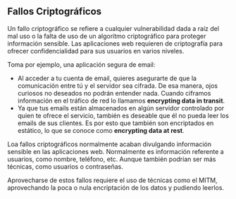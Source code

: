 <h2>Fallos Criptográficos</h2>
Un fallo criptográfico se refiere a cualquier vulnerabilidad dada a raíz del mal uso o la falta de uso de un algoritmo criptográfico para proteger información sensible. Las aplicaciones web requieren de criptografía para ofrecer confidencialidad para sus usuarios en varios niveles.

Toma por ejemplo, una aplicación segura de email:

- Al acceder a tu cuenta de email, quieres asegurarte de que la comunicación entre tú y el servidor sea cifrada. De esa manera, ojos curiosos no deseados no podrán entender nada. Cuando ciframos información en el tráfico de red lo llamamos **encrypting data in transit**.
- Ya que tus emails están almacenados en algún servidor controlado por quien te ofrece el servicio, también es deseable que él no pueda leer los emails de sus clientes. Es por esto que también son encriptados en estático, lo que se conoce como **encrypting data at rest**.

Loa fallos criptográficos normalmente acaban divulgando información sensible en las aplicaciones web. Normalmente es información referente a usuarios, como nombre, teléfono, etc. Aunque también podrían ser más técnicas, como usuarios o contraseñas.

Aprovecharse de estos fallos requiere el uso de técnicas como el MITM, aprovechando la poca o nula encriptación de los datos y pudiendo leerlos.